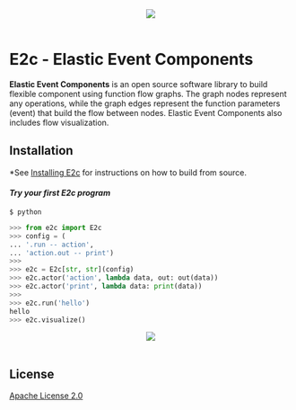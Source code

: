 <div align="center">
  <img src="https://github.com/enterstry/e2c/blob/master/images/e2c_logo_transp.png"><br><br>
</div>

# E2c - Elastic Event Components

**Elastic Event Components** is an open source software library to build flexible component using
function flow graphs. The graph nodes represent any operations, while
the graph edges represent the function parameters (event) that build
the flow between nodes. Elastic Event Components also includes flow visualization.

## Installation
*See [Installing E2c](https://github.com/enterstry/e2c/INSTALL.md) for instructions on how to build from source.

#### *Try your first E2c program*
```shell
$ python
```

```python
>>> from e2c import E2c
>>> config = (
... '.run -- action',
... 'action.out -- print')
>>>
>>> e2c = E2c[str, str](config)
>>> e2c.actor('action', lambda data, out: out(data))
>>> e2c.actor('print', lambda data: print(data))
>>>
>>> e2c.run('hello')
hello
>>> e2c.visualize()
```

<div align="center">
  <img src="https://github.com/enterstry/e2c/blob/master/images/quickstart.png"><br><br>
</div>




## License

[Apache License 2.0](LICENSE)
